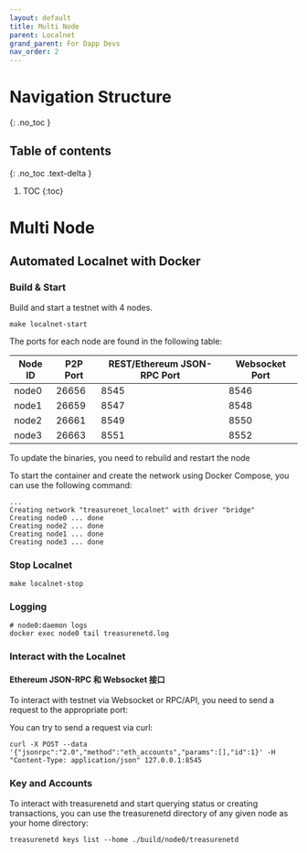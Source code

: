 ```yaml
---
layout: default
title: Multi Node
parent: Localnet
grand_parent: For Dapp Devs
nav_order: 2
---
```


# Navigation Structure
{: .no_toc }

## Table of contents
{: .no_toc .text-delta }

1. TOC
{:toc}


# Multi Node

## Automated Localnet with Docker

### Build & Start

Build and start a testnet with 4 nodes.

```shell
make localnet-start
```

The ports for each node are found in the following table:

| Node ID | P2P Port | REST/Ethereum JSON-RPC Port | Websocket Port |
| ------- | -------- | --------------------------- | -------------- |
| node0   | 26656    | 8545                        | 8546           |
| node1   | 26659    | 8547                        | 8548           |
| node2   | 26661    | 8549                        | 8550           |
| node3   | 26663    | 8551                        | 8552           |

To update the binaries, you need to rebuild and restart the node

To start the container and create the network using Docker Compose, you can use the following command:

```shell
...
Creating network "treasurenet_localnet" with driver "bridge"
Creating node0 ... done
Creating node2 ... done
Creating node1 ... done
Creating node3 ... done
```

### Stop Localnet

```shell
make localnet-stop
```

### Logging

```shell
# node0:daemon logs
docker exec node0 tail treasurenetd.log
```

### Interact with the Localnet

#### Ethereum JSON-RPC 和 Websocket 接口

To interact with testnet via Websocket or RPC/API, you need to send a request to the appropriate port:

You can try to send a request via curl:

```shell
curl -X POST --data '{"jsonrpc":"2.0","method":"eth_accounts","params":[],"id":1}' -H "Content-Type: application/json" 127.0.0.1:8545
```

### Key and Accounts

To interact with treasurenetd and start querying status or creating transactions, you can use the treasurenetd directory of any given node as your home directory:

```shell
treasurenetd keys list --home ./build/node0/treasurenetd
```